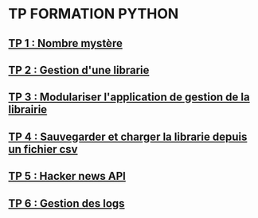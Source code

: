 # TP FORMATION PYTHON


## [TP 1 : Nombre mystère](tp-1-guess-number/README.md)

## [TP 2 : Gestion d'une librarie](tp-2-library/README.md)

## [TP 3 : Modulariser l'application de gestion de la librairie](tp-3-library-module/README.md)

## [TP 4 : Sauvegarder et charger la librarie depuis un fichier csv](tp-4-library-csv/README.md)

## [TP 5 : Hacker news API](tp-5-hacker-news-api/README.md)

## [TP 6 : Gestion des logs](tp-6-add-logs-library/README.md)
